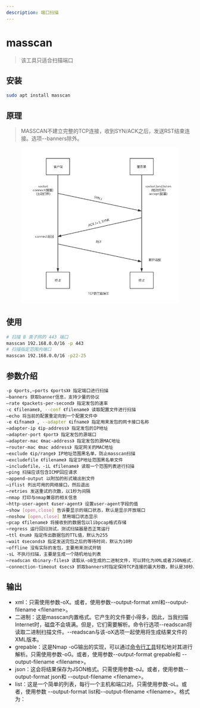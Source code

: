 ```yaml
---
description: 端口扫描
---
```


# masscan

> 该工具只适合扫描端口

## 安装

```bash
sudo apt install masscan
```

## 原理

> MASSCAN不建立完整的TCP连接，收到SYN/ACK之后，发送RST结束连接。选项--banners除外。

<figure><img src="../../.gitbook/assets/masscan.webp" alt=""><figcaption></figcaption></figure>

## 使用

```bash
# 扫描 B 类子网的 443 端口
masscan 192.168.0.0/16 -p 443
# 扫描指定范围内端口
masscan 192.168.0.0/16 -p22-25
```

## 参数介绍

```bash
-p 《ports,–ports 《ports》》 指定端口进行扫描
–banners 获取banner信息，支持少量的协议
–rate 《packets-per-second》 指定发包的速率
-c 《filename》, --conf 《filename》 读取配置文件进行扫描
–echo 将当前的配置重定向到一个配置文件中
-e 《ifname》 , --adapter 《ifname》 指定用来发包的网卡接口名称
–adapter-ip 《ip-address》 指定发包的IP地址
–adapter-port 《port》 指定发包的源端口
–adapter-mac 《mac-address》 指定发包的源MAC地址
–router-mac 《mac address》 指定网关的MAC地址
–exclude 《ip/range》 IP地址范围黑名单，防止masscan扫描
–excludefile 《filename》 指定IP地址范围黑名单文件
–includefile，-iL 《filename》 读取一个范围列表进行扫描
–ping 扫描应该包含ICMP回应请求
–append-output 以附加的形式输出到文件
–iflist 列出可用的网络接口，然后退出
–retries 发送重试的次数，以1秒为间隔
–nmap 打印与nmap兼容的相关信息
–http-user-agent 《user-agent》 设置user-agent字段的值
–show [open,close] 告诉要显示的端口状态，默认是显示开放端口
–noshow [open,close] 禁用端口状态显示
–pcap 《filename》 将接收到的数据包以libpcap格式存储
–regress 运行回归测试，测试扫描器是否正常运行
–ttl 《num》 指定传出数据包的TTL值，默认为255
–wait 《seconds》 指定发送完包之后的等待时间，默认为10秒
–offline 没有实际的发包，主要用来测试开销
-sL 不执行扫描，主要是生成一个随机地址列表
–readscan 《binary-files》 读取从-oB生成的二进制文件，可以转化为XML或者JSON格式.
–connection-timeout 《secs》 抓取banners时指定保持TCP连接的最大秒数，默认是30秒。
```

## 输出

* xml：只需使用参数-oX。或者，使用参数--output-format xml和--output-filename \<filename>。
* 二进制：这是masscan内置格式。它产生的文件要小得多，因此，当我扫描Internet时，磁盘不会填满。但是，它们需要解析。命令行选项--readscan将读取二进制扫描文件。--readscan与该-oX选项一起使用将生成结果文件的XML版本。
* grepable：这是Nmap -oG输出的实现，可以通过[命令行工具](https://cloud.tencent.com/product/cli?from=10680)轻松地对其进行解析。只需使用参数-oG。或者，使用参数--output-format grepable和 --output-filename \<filename>。
* json：这会将结果保存为JSON格式。只需使用参数-oJ。或者，使用参数--output-format json和 --output-filename \<filename>。
* list：这是一个简单的列表，每行一个主机和端口对。只需使用参数-oL。或者，使用参数 --output-format list和--output-filename \<filename>。格式为：

